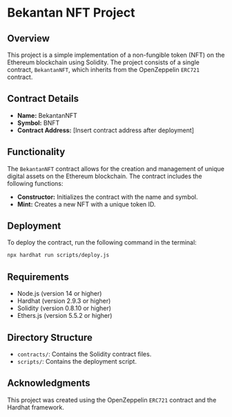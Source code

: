 # **Bekantan NFT Project**

## **Overview**

This project is a simple implementation of a non-fungible token (NFT) on the Ethereum blockchain using Solidity. The project consists of a single contract, `BekantanNFT`, which inherits from the OpenZeppelin `ERC721` contract.

## **Contract Details**

- **Name:** BekantanNFT
- **Symbol:** BNFT
- **Contract Address:** [Insert contract address after deployment]

## **Functionality**

The `BekantanNFT` contract allows for the creation and management of unique digital assets on the Ethereum blockchain. The contract includes the following functions:

- **Constructor:** Initializes the contract with the name and symbol.
- **Mint:** Creates a new NFT with a unique token ID.

## **Deployment**

To deploy the contract, run the following command in the terminal:

```bash
npx hardhat run scripts/deploy.js
```

## **Requirements**

- Node.js (version 14 or higher)
- Hardhat (version 2.9.3 or higher)
- Solidity (version 0.8.10 or higher)
- Ethers.js (version 5.5.2 or higher)

## **Directory Structure**

- `contracts/`: Contains the Solidity contract files.
- `scripts/`: Contains the deployment script.

## **Acknowledgments**

This project was created using the OpenZeppelin `ERC721` contract and the Hardhat framework.
